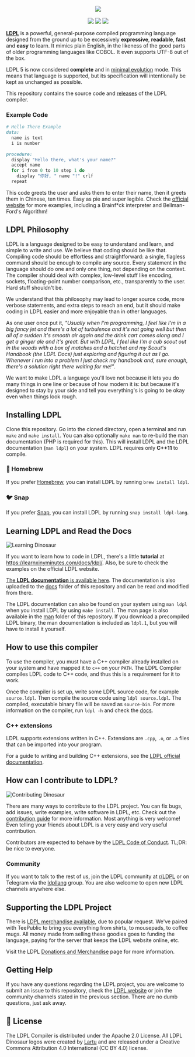 
<p align="center">
  <img src="https://github.com/Lartu/ldpl/blob/master/images/ldpl-4.0-logo.png">
  <br><br>
  <img src="https://img.shields.io/badge/stable_release-v5-blue.svg">
  <img src="https://img.shields.io/badge/license-apache_2.0-yellow">
  <img src="https://github.com/Lartu/ldpl/actions/workflows/clang-format-check.yml/badge.svg">
</p>

[**LDPL**](https://www.ldpl-lang.org/) is a powerful, general-purpose compiled programming language designed
from the ground up to be excessively **expressive**, **readable**, **fast** and **easy** to learn.
It mimics plain English, in the likeness of the good parts of older programming languages like COBOL.
It even supports UTF-8 out of the box.

LDPL 5 is now considered **complete** and in [minimal evolution](https://tratt.net/laurie/blog/2023/how_big_should_a_programming_language_be.html) mode.
This means that language is supported, but its specification will intentionally be kept as unchanged as possible.

This repository contains the source code and [releases](https://github.com/Lartu/ldpl/releases) of the LDPL compiler.

### Example Code

```ruby
# Hello There Example
data: 
  name is text
  i is number
  
procedure: 
  display "Hello there, what's your name?"
  accept name
  for i from 0 to 10 step 1 do
    display "你好, " name "!" crlf
  repeat
```

This code greets the user and asks them to enter their name, then it greets them in Chinese, ten times. Easy as pie and super legible.
Check the [official website](https://www.ldpl-lang.org/) for more examples,
including a Brainf*ck interpreter and Bellman-Ford's Algorithm!

## LDPL Philosophy

LDPL is a language designed to be easy to understand and learn, and simple to write and use.
We believe that coding should be like that.
Compiling code should be effortless and straightforward: a single, flagless command should be enough to compile any source.
Every statement in the language should do one and only one thing, not depending on the context.
The compiler should deal with complex, low-level stuff like encoding, sockets, floating-point number comparison, etc., transparently to the user.
Hard stuff shouldn't be.

We understand that this philosophy may lead to longer source code, more verbose statements, and extra steps to reach an end,
but it should make coding in LDPL easier and more enjoyable than in other languages.

As one user once put it, *"Usually when I'm programming, I feel like I'm in a big fancy jet and there's a lot of turbulence
and it's not going well but then all of a sudden it's smooth air again and the drink cart comes along and I get a ginger
ale and it's great. But with LDPL, I feel like I'm a cub scout out in the woods with a box of matches and a hatchet and
my Scout's Handbook (the LDPL Docs) just exploring and figuring it out as I go. Whenever I run into a problem I just check
my handbook and, sure enough, there's a solution right there waiting for me!"*.

We want to make LDPL a language you'll love not because it lets you do many things in one line or because of how modern it is:
but because it's designed to stay by your side and tell you everything's is going to be okay even when things look rough.

## Installing LDPL

Clone this repository. Go into the cloned directory, open a terminal and run `make` and `make install`.
You can also optionally `make man` to re-build the man documentation (PHP is required for this).
This will install LDPL and the LDPL documentation (`man ldpl`) on your system.
LDPL requires only **C++11** to compile.

### 🍺 Homebrew

If you prefer [Homebrew](https://brew.sh), you can install LDPL by running `brew install ldpl`.


### 🐦 Snap

If you prefer [Snap](https://snapcraft.io/), you can install LDPL by running `snap install ldpl-lang`.


## Learning LDPL and Read the Docs

![Learning Dinosaur](https://github.com/Lartu/ldpl/blob/master/images/reference-logo.png)

If you want to learn how to code in LDPL, there's a little **tutorial** at https://learnxinyminutes.com/docs/ldpl/.
Also, be sure to check the examples on the official LDPL website.

[The **LDPL documentation** is available here](https://docs.ldpl-lang.org/).
The documentation is also uploaded to the [docs](docs) folder of this repository and can be read and modified from there.

The LDPL documentation can also be found on your system using `man ldpl` when you install LDPL by using `make install`.
The man page is also available in the [man](/man) folder of this repository.
If you download a precompiled LDPL binary, the man documentation is included as `ldpl.1`, but you will have to install it yourself.

## How to use this compiler

To use the compiler, you must have a C++ compiler already installed on your system and have mapped it to `c++` on your `PATH`.
The LDPL Compiler compiles LDPL code to C++ code, and thus this is a requirement for it to work.

Once the compiler is set up, write some LDPL source code, for example `source.ldpl`.
Then compile the source code using `ldpl source.ldpl`. The compiled, executable binary file will be saved as `source-bin`.
For more information on the compiler, run `ldpl -h` and check the [docs](https://docs.ldpl-lang.org/#the-ldpl-compiler).

### C++ extensions

LDPL supports extensions written in C++. Extensions are `.cpp`, `.o`, or `.a` files that can be imported into your program.

For a guide to writing and building C++ extensions, see the [LDPL official documentation](https://docs.ldpl-lang.org/cppext/).

## How can I contribute to LDPL?

![Contributing Dinosaur](https://github.com/Lartu/ldpl/blob/master/images/tutorial-logo.png)

There are many ways to contribute to the LDPL project. You can fix bugs, add issues, write examples, write software in LDPL, etc.
Check out the [contribution guide](https://www.ldpl-lang.org/contribute.html) for more information. Most anything is very welcome!
Even telling your friends about LDPL is a very easy and very useful contribution.

Contributors are expected to behave by the [LDPL Code of Conduct](https://www.ldpl-lang.org/conduct.html). TL;DR: be nice to everyone.

### Community

If you want to talk to the rest of us, join the LDPL community at [r/LDPL](https://reddit.com/r/LDPL)
or on Telegram via the [ldpllang](https://t.me/ldpllang) group.
You are also welcome to open new LDPL channels anywhere else.

## Supporting the LDPL Project

There is [LDPL merchandise available](https://www.teepublic.com/user/lartu), due to popular request.
We've paired with TeePublic to bring you everything from shirts, to mousepads, to coffee mugs.
All money made from selling these goodies goes to funding the language, paying for the server that keeps the LDPL website online, etc.

Visit the LDPL [Donations and Merchandise](https://www.ldpl-lang.org/support.html) page for more information.

## Getting Help

If you have any questions regarding the LDPL project, you are welcome to submit an issue to this repository,
check the [LDPL website](https://www.ldpl-lang.org) or join the community channels stated in the previous section.
There are no dumb questions, just ask away.

## 📜 License

The LDPL Compiler is distributed under the Apache 2.0 License.
All LDPL Dinosaur logos were created by [Lartu](https://github.com/Lartu) and are released under a Creative Commons
Attribution 4.0 International (CC BY 4.0) license.
